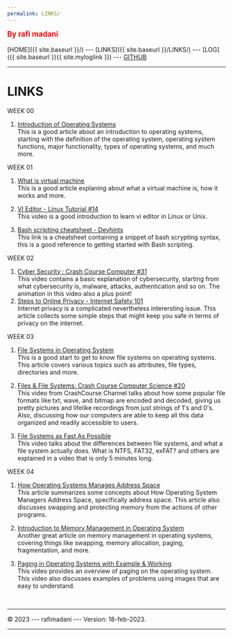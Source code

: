 ```yaml
---
permalink: LINKS/
---
```

<span style="color:red; font-weight:bold; font-size:larger;">By rafi madani</span>
<br><br>
[HOME]({{ site.baseurl }}/) ---
[LINKS]({{ site.baseurl }}/LINKS/) ---
[LOG]({{ site.baseurl }}{{ site.myloglink }}) ---
[GITHUB](https://github.com/rafimadani/os231)
<br>
<hr>

# LINKS

WEEK 00

1. [Introduction of Operating Systems](https://www.vmware.com/topics/glossary/content/virtual-machine.html)<br>
This is a good article about an introduction to operating systems, starting with the definition of the operating system, operating system functions, major functionality, types of operating systems, and much more.


WEEK 01

1. [What is virtual machine](https://www.vmware.com/topics/glossary/content/virtual-machine.html)<br> 
This is a good article explaning about what a virtual machine is, how it works and more. 

2. [VI Editor - Linux Tutorial #14](https://www.youtube.com/watch?v=pU2k776i2Zw)<br> 
This video is a good introduction to learn vi editor in Linux or Unix.

3. [Bash scripting cheatsheet - Devhints](https://devhints.io/bash)<br> 
This link is a cheatsheet containing a snippet of bash scrypting syntax, this is a good reference to getting started with Bash scripting.

WEEK 02
1. [Cyber Security : Crash Course Computer #31](https://youtu.be/bPVaOlJ6ln0)<br>
This video contains a basic explanation of cybersecurity, starting from what cybersecurity is, malware, attacks, authentication and so on. The animation in this video also a plus point!
2. [ Steps to Online Privacy - Internet Safety 101](internetsafety101.org/StepsToPrivacy)<br>
Internet privacy is a complicated nevertheless interersting issue. This article collects some simple steps that might keep you safe in terms of privacy on the internet.


WEEK 03

1. [File Systems in Operating System](https://www.geeksforgeeks.org/file-systems-in-operating-system/)<br>
This is a good start to get to know file systems on operating systems. This article covers various topics such as attributes, file types, directories and more.

2. [Files & File Systems: Crash Course Computer Science #20](https://youtu.be/KN8YgJnShPM)<br>
This video from CrashCourse Channel talks about how some popular file formats like txt, wave, and bitmap are encoded and decoded, giving us pretty pictures and lifelike recordings from just strings of 1's and 0's. Also, discussing how our computers are able to keep all this data organized and readily accessible to users. 

3. [File Systems as Fast As Possible](https://youtu.be/BV0-EPUYuQc)<br>
This video talks about the differences between file systems, and what a file system actually does. What is NTFS, FAT32, exFAT? and others are explained in a video that is only 5 minutes long.

WEEK 04

1. [How Operating Systems Manages Address Space](https://study.com/academy/lesson/how-operating-systems-manages-address-space.html)<br>
This article summarizes some concepts about How Operating System Managers Address Space, specifically address space. This article also discusses swapping and protecting memory from the actions of other programs.

2. [Introduction to Memory Management in Operating System](https://www.studytonight.com/operating-system/memory-management)<br>
Another great article on memory management in operating systems, covering things like swapping, memory allocation, paging, fragmentation, and more.

3. [Paging in Operating Systems with Example & Working](https://youtu.be/pJ6qrCB8pDw)<br>
This video provides an overview of paging on the operating system. This video also discusses examples of problems using images that are easy to understand.






<br>
<hr>
&copy; 2023 --- rafimadani --- Version: 18-feb-2023.
<hr>
<br>
